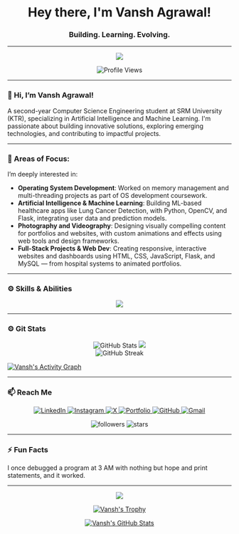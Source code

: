 <h1 align="center">Hey there, I'm Vansh Agrawal! </h1>
<h3 align="center">Building. Learning. Evolving.</h3>

---

<p align="center">
  <img src="https://readme-typing-svg.herokuapp.com?color=2EB2EC&lines=Welcome+to+my+GitHub+profile!;I+am+a+AI/ML+developer.;Let's+collaborate+on+exciting+projects!" />

</p>

<p align = "center">
    <img src="https://komarev.com/ghpvc/?username=vansh070605&label=Profile%20Views&color=0e75b6&style=flat" alt="Profile Views" />
</p>



---

### 🚀 Hi, I’m Vansh Agrawal!

A second-year Computer Science Engineering student at SRM University (KTR), specializing in Artificial Intelligence and Machine Learning. I'm passionate about building innovative solutions, exploring emerging technologies, and contributing to impactful projects.

---

### 👀 Areas of Focus:
I’m deeply interested in:

- **Operating System Development**: Worked on memory management and multi-threading projects as part of OS development coursework.
- **Artificial Intelligence & Machine Learning**: Building ML-based healthcare apps like Lung Cancer Detection, with Python, OpenCV, and Flask, integrating user data and prediction models.
- **Photography and Videography**: Designing visually compelling content for portfolios and websites, with custom animations and effects using web tools and design frameworks.
- **Full-Stack Projects & Web Dev**: Creating responsive, interactive websites and dashboards using HTML, CSS, JavaScript, Flask, and MySQL — from hospital systems to animated portfolios.
  
---


### ⚙️ Skills & Abilities

<p align="center">
  <a href="https://skillicons.dev">
    <img src="https://skillicons.dev/icons?i=python,java,c,cpp,html,css,js,mysql,vscode,anaconda,eclipse,mongodb,opencv,git,github,vercel,figma,ps,pr,ae,linux" />
  </a>
</p>


---

### ⚙️ Git Stats

<p align="center">
  <img src="https://gitmystat.vercel.app/user?theme=gold&username=vansh070605" alt="GitHub Stats" />
  <img src="https://gitmystat.vercel.app/top?theme=gold&username=vansh070605&layout=bar"/>
  <br>
  <img src="https://github-readme-streak-stats.herokuapp.com/?user=vansh070605&theme=dark&hide_border=true" alt="GitHub Streak" />
</p>



[![Vansh's Activity Graph](https://github-readme-activity-graph.vercel.app/graph?username=vansh070605&theme=react-dark)](https://github.com/vansh070605)

---

### 📫 Reach Me

<p align="center">
  <a href="https://www.linkedin.com/in/thevanshagrawal/">
    <img src="https://skillicons.dev/icons?i=linkedin" alt="LinkedIn" />
  </a>
  <a href="https://www.instagram.com/thevanshagrawal/">
    <img src="https://skillicons.dev/icons?i=instagram" alt="Instagram" />
  </a>
  <a href="https://x.com/vansh070605/">
    <img src="https://skillicons.dev/icons?i=twitter" alt="X" />
  </a>
  <a href="https://vansh070605.github.io/">
    <img src="https://skillicons.dev/icons?i=actix" alt="Portfolio" />
  </a>
  <a href="https://github.com/vansh070605">
    <img src="https://skillicons.dev/icons?i=github" alt="GitHub" />
  </a>
  <a href="mailto:vansh070605@gmail.com">
    <img src="https://skillicons.dev/icons?i=gmail" alt="Gmail" />
  </a>
  <p align="center">
  <img src="https://img.shields.io/github/followers/vansh070605?color=0D47A1&style=for-the-badge" alt="followers" />
  <img src="https://img.shields.io/github/stars/vansh070605?color=0D47A1&style=for-the-badge" alt="stars" />
</p>
</p>


---

### ⚡ Fun Facts
I once debugged a program at 3 AM with nothing but hope and print statements, and it worked.

---

<p align="center">
  <img src="https://readme-typing-svg.herokuapp.com?color=2EB2EC&lines=Thanks+for+viewing+my+profile!" />
</p>

<p align="center">
  <a href="https://github.com/vansh070605">
    <img src="https://github-profile-trophy.vercel.app/?username=vansh070605&theme=darkhub" alt="Vansh's Trophy" />
  </a>
</p>

<p align="center">
  <a href="https://github.com/vansh070605">
    <img src="https://github-profile-summary-cards.vercel.app/api/cards/profile-details?username=vansh070605&theme=github_dark" alt="Vansh's GitHub Stats" />
  </a>
</p>
